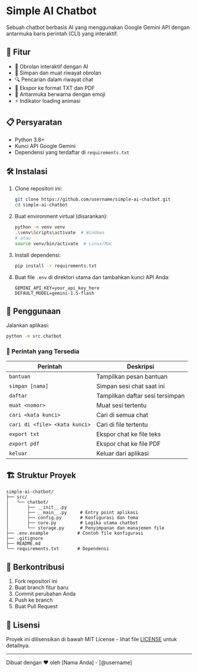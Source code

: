 # Simple AI Chatbot

Sebuah chatbot berbasis AI yang menggunakan Google Gemini API dengan antarmuka baris perintah (CLI) yang interaktif.

## 🚀 Fitur

- 💬 Obrolan interaktif dengan AI
- 💾 Simpan dan muat riwayat obrolan
- 🔍 Pencarian dalam riwayat chat
- 📁 Ekspor ke format TXT dan PDF
- 🎨 Antarmuka berwarna dengan emoji
- ⚡ Indikator loading animasi

## 📋 Persyaratan

- Python 3.8+
- Kunci API Google Gemini
- Dependensi yang terdaftar di `requirements.txt`

## 🛠️ Instalasi

1. Clone repositori ini:
   ```bash
   git clone https://github.com/username/simple-ai-chatbot.git
   cd simple-ai-chatbot
   ```

2. Buat environment virtual (disarankan):
   ```bash
   python -m venv venv
   .\venv\Scripts\activate  # Windows
   # atau
   source venv/bin/activate  # Linux/Mac
   ```

3. Install dependensi:
   ```bash
   pip install -r requirements.txt
   ```

4. Buat file `.env` di direktori utama dan tambahkan kunci API Anda:
   ```env
   GEMINI_API_KEY=your_api_key_here
   DEFAULT_MODEL=gemini-1.5-flash
   ```

## 🚀 Penggunaan

Jalankan aplikasi:
```bash
python -m src.chatbot
```

### 🎯 Perintah yang Tersedia

| Perintah | Deskripsi |
|----------|-----------|
| `bantuan` | Tampilkan pesan bantuan |
| `simpan [nama]` | Simpan sesi chat saat ini |
| `daftar` | Tampilkan daftar sesi tersimpan |
| `muat <nomor>` | Muat sesi tertentu |
| `cari <kata kunci>` | Cari di semua chat |
| `cari di <file> <kata kunci>` | Cari di file tertentu |
| `export txt` | Ekspor chat ke file teks |
| `export pdf` | Ekspor chat ke file PDF |
| `keluar` | Keluar dari aplikasi |

## 🏗️ Struktur Proyek

```
simple-ai-chatbot/
├── src/
│   └── chatbot/
│       ├── __init__.py
│       ├── __main__.py     # Entry point aplikasi
│       ├── config.py       # Konfigurasi dan tema
│       ├── core.py         # Logika utama chatbot
│       └── storage.py      # Penyimpanan dan manajemen file
├── .env.example           # Contoh file konfigurasi
├── .gitignore
├── README.md
└── requirements.txt       # Dependensi
```

## 🤝 Berkontribusi

1. Fork repositori ini
2. Buat branch fitur baru
3. Commit perubahan Anda
4. Push ke branch
5. Buat Pull Request

## 📜 Lisensi

Proyek ini dilisensikan di bawah MIT License - lihat file [LICENSE](LICENSE) untuk detailnya.

---

Dibuat dengan ❤️ oleh [Nama Anda] - [@username]